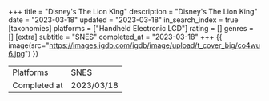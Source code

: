 +++
title = "Disney's The Lion King"
description = "Disney's The Lion King"
date = "2023-03-18"
updated = "2023-03-18"
in_search_index = true
[taxonomies]
platforms = ["Handheld Electronic LCD"]
rating = []
genres = []
[extra]
subtitle = "SNES"
completed_at = "2023-03-18"
+++
{{ image(src="https://images.igdb.com/igdb/image/upload/t_cover_big/co4wu6.jpg") }}

|              |            |
| ------------ | ---------- |
| Platforms    | SNES |
| Completed at | 2023/03/18 |

